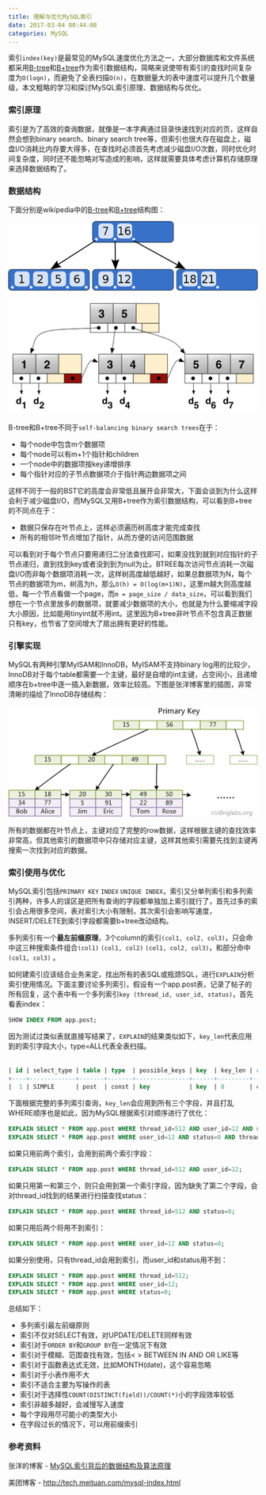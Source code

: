 ```yaml
---
title: 理解与优化MySQL索引
date: 2017-03-04 00:44:08
categories: MySQL
---
```


索引`index(key)`是最常见的MySQL速度优化方法之一，大部分数据库和文件系统都采用[B-tree](https://en.wikipedia.org/wiki/B-tree)和[B+tree](https://en.wikipedia.org/wiki/B%2B_tree)作为索引数据结构，简略来说使带有索引的查找时间复杂度为`O(logn)`，而避免了全表扫描`O(n)`，在数据量大的表中速度可以提升几个数量级，本文粗略的学习和探讨MySQL索引原理、数据结构与优化。

<!-- more -->

### 索引原理

索引是为了高效的查询数据，就像是一本字典通过目录快速找到对应的页，这样自然会想到binary search、binary search tree等，但索引也很大存在磁盘上，磁盘I/O消耗比内存要大得多，在查找时必须首先考虑减少磁盘I/O次数，同时优化时间复杂度，同时还不能忽略对写造成的影响，这样就需要具体考虑计算机存储原理来选择数据结构了。

### 数据结构

下面分别是wikipedia中的[B-tree](https://en.wikipedia.org/wiki/B-tree)和[B+tree](https://en.wikipedia.org/wiki/B%2B_tree)结构图：

![b-tree](/img/mysql_index/b-tree.png)

![b-tree](/img/mysql_index/b+tree.png)

B-tree和B+tree不同于`self-balancing binary search trees`在于：

- 每个node中包含m个数据项
- 每个node可以有m+1个指针和children
- 一个node中的数据项按key递增排序
- 每个指针对应的子节点数据项介于指针两边数据项之间

这样不同于一般的BST它的高度会非常低且展开会非常大，下面会谈到为什么这样会利于减少磁盘I/O，而MySQL又用B+tree作为索引数据结构，可以看到B+tree的不同点在于：

- 数据只保存在叶节点上，这样必须遍历树高度才能完成查找
- 所有的相邻叶节点增加了指针，从而方便的访问范围数据

可以看到对于每个节点只要用递归二分法查找即可，如果没找到就到对应指针的子节点递归，直到找到key或者没到到为null为止。BTREE每次访问节点消耗一次磁盘I/O而非每个数据项消耗一次，这样树高度越低越好，如果总数据项为N，每个节点的数据项为m，树高为h，那么`O(h) = O(log(m+1)N)`，这里m越大则高度越低，每一个节点看做一个page，而`m = page_size / data_size`，可以看到我们想在一个节点里放多的数据项，就要减少数据项的大小，也就是为什么要缩减字段大小原因，比如能用tinyint就不用int。这里因为B+tree非叶节点不包含真正数据只有key，也节省了空间增大了扇出拥有更好的性能。

### 引擎实现

MySQL有两种引擎MyISAM和InnoDB，MyISAM不支持binary log用的比较少，InnoDB对于每个table都需要一个主键，最好是自增的int主键，占空间小，且递增顺序在b+tree中逐一插入新数据，效率比较高。下图是张洋博客里的插图，非常清晰的描绘了InnoDB存储结构：

![innodb](/img/mysql_index/innodb.png)

所有的数据都在叶节点上，主键对应了完整的row数据，这样根据主键的查找效率非常高，但其他索引的数据项中只存储对应主键，这样其他索引需要先找到主键再搜索一次找到对应的数据。

### 索引使用与优化

MySQL索引包括`PRIMARY KEY` `INDEX` `UNIQUE INDEX`，索引又分单列索引和多列索引两种，许多人的误区是把所有查询的字段都单独加上索引就行了，首先过多的索引会占用很多空间，表对索引大小有限制，其次索引会影响写速度，INSERT/DELETE到索引字段都需要b+tree改动结构。

多列索引有一个**最左前缀原理**，3个column的索引`(col1, col2, col3)`，只会命中这三种搜索条件组合`(col1)` `(col1, col2)` `(col1, col2, col3)`，和部分命中 `(col1, col3)` 。

如何建索引应该结合业务来定，找出所有的表SQL或瓶颈SQL，进行`EXPLAIN`分析索引使用情况。下面主要讨论多列索引，假设有一个app.post表，记录了帖子的所有回复，这个表中有一个多列索引`key (thread_id, user_id, status)`，首先看表index：

``` sql
SHOW INDEX FROM app.post;
```

因为测试过类似表就直接写结果了，`EXPLAIN`的结果类似如下，`key_len`代表应用到的索引字段大小，type=ALL代表全表扫描。

```sql

| id | select_type | table | type  | possible_keys | key  | key_len | ref               | rows | Extra |
+----+-------------+-------+-------+---------------+------+---------+-------------------+------+-------+
|  1 | SIMPLE      | post  | const | key           | key  | 8       | const,const,const | 1    |       |
```

下面根据完整的多列索引查询，`key_len`会应用到所有三个字段，并且打乱WHERE顺序也是如此，因为MySQL根据索引对顺序进行了优化：

```sql
EXPLAIN SELECT * FROM app.post WHERE thread_id=512 AND user_id=12 AND status=0;
EXPLAIN SELECT * FROM app.post WHERE user_id=12 AND status=0 AND thread_id=512;
```

如果只用前两个索引，会用到前两个索引字段：

``` sql
EXPLAIN SELECT * FROM app.post WHERE thread_id=512 AND user_id=12;
```

如果只用第一和第三个，则只会用到第一个索引字段，因为缺失了第二个字段，会对thread_id找到的结果进行扫描查找status：

``` sql
EXPLAIN SELECT * FROM app.post WHERE thread_id=512 AND status=0;
```

如果只用后两个将用不到索引：

```sql
EXPLAIN SELECT * FROM app.post WHERE user_id=12 AND status=0;
```

如果分别使用，只有thread_id会用到索引，而user_id和status用不到：

```sql
EXPLAIN SELECT * FROM app.post WHERE thread_id=512;
EXPLAIN SELECT * FROM app.post WHERE user_id=12;
EXPLAIN SELECT * FROM app.post WHERE status=0;
```



总结如下：

- 多列索引最左前缀原则
- 索引不仅对SELECT有效，对UPDATE/DELETE同样有效
- 索引对于`ORDER BY`和`GROUP BY`在一定情况下有效
- 索引对于模糊、范围查找有效，包括< > BETWEEN IN AND OR LIKE等
- 索引对于函数表达式无效，比如MONTH(date)，这个容易忽略
- 索引对于小表作用不大
- 索引不适合主要为写操作的表
- 索引对于选择性`COUNT(DISTINCT(field))/COUNT(*)`小的字段效率较低
- 索引非越多越好，会减慢写入速度
- 每个字段用尽可能小的类型大小
- 在字段过长的情况下，可以用前缀索引

### 参考资料

张洋的博客 - [MySQL索引背后的数据结构及算法原理](http://blog.codinglabs.org/articles/theory-of-mysql-index.html)

美团博客 - http://tech.meituan.com/mysql-index.html